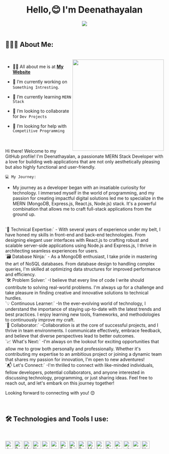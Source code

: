 <h1 align="center">Hello,😊 I'm Deenathayalan</h1>



<div align="center">
  <img src ="./banner.png" />
  
</div>

 <br/>

## 👨🏻‍💻 About Me:
 <br/>

<img  src="./sidebar.png" height="290px" align="right" />

- 🙋‍♂️ All about me is at **[My Website](https://thayalan.netlify.app)**

- 🔭 I’m currently working on `Something Intresting`.

- 🌱 I’m currently learning `MERN Stack`

- 👯 I’m looking to collaborate for `Dev Projects`

- 🤔 I’m looking for help with `Competitive Programming`

 <br/>
 <br/>
Hi there! Welcome to my GitHub profile! I'm Deenathayalan, a passionate MERN Stack Developer with a love for building web applications that are not only aesthetically pleasing but also highly functional and user-friendly.

`💻 My Journey:`
- My journey as a developer began with an insatiable curiosity for technology. I immersed myself in the world of programming, and my passion for creating impactful digital solutions led me to specialize in the MERN (MongoDB, Express.js, React.js, Node.js) stack. It's a powerful combination that allows me to craft full-stack applications from the ground up.
 <br/>
`🚀 Technical Expertise:`
- With several years of experience under my belt, I have honed my skills in front-end and back-end technologies. From designing elegant user interfaces with React.js to crafting robust and scalable server-side applications using Node.js and Express.js, I thrive in architecting seamless experiences for users.
 <br/>
`🗃️ Database Ninja:`
- As a MongoDB enthusiast, I take pride in mastering the art of NoSQL databases. From database design to handling complex queries, I'm skilled at optimizing data structures for improved performance and efficiency.
 <br/>
`🛠️ Problem Solver:`
-I believe that every line of code I write should contribute to solving real-world problems. I'm always up for a challenge and take pleasure in finding creative and innovative solutions to technical hurdles.
 <br/>
`💡 Continuous Learner:`
-In the ever-evolving world of technology, I understand the importance of staying up-to-date with the latest trends and best practices. I enjoy learning new tools, frameworks, and methodologies to continuously improve my craft.
 <br/>
`🤝 Collaborator:`
-Collaboration is at the core of successful projects, and I thrive in team environments. I communicate effectively, embrace feedback, and believe that diverse perspectives lead to better outcomes.
 <br/>
`📈 What's Next:`
-I'm always on the lookout for exciting opportunities that allow me to grow both personally and professionally. Whether it's contributing my expertise to an ambitious project or joining a dynamic team that shares my passion for innovation, I'm open to new adventures!
 <br/>
`📬 Let's Connect:`
-I'm thrilled to connect with like-minded individuals, fellow developers, potential collaborators, and anyone interested in discussing technology, programming, or just sharing ideas. Feel free to reach out, and let's embark on this journey together!

Looking forward to connecting with you! 😊

 <br/>

## 🛠️ Technologies and Tools I use:
 <br/>

<p>
<img alt="Javascript" src="https://img.shields.io/badge/JavaScript-323330?style=for-the-badge&logo=javascript&logoColor=F7DF1E"  height="25px"/>
<img alt="React" src="https://img.shields.io/badge/React-20232A?style=for-the-badge&logo=react&logoColor=61DAFB" height="25px"/>
<img alt="MongoDB" src="https://img.shields.io/badge/-MongoDB-13aa52?style=flat-square&logo=mongodb&logoColor=white"  height="25px"/>
<img alt="Nodejs" src="https://img.shields.io/badge/-Nodejs-43853d?style=flat-square&logo=Node.js&logoColor=white"  height="25px"/>
<img alt="npm" src="https://img.shields.io/badge/NPM-%23000000.svg?style=for-the-badge&logo=npm&logoColor=white" height="25px"/>
<img alt="redux" src="https://img.shields.io/badge/-Redux-764ABC?style=flat-square&logo=redux&logoColor=white" height="25px"/>
 <img alt="Express" src="https://img.shields.io/badge/express.js-%23404d59.svg?style=for-the-badge&logo=express&logoColor=%2361DAFB" height="25px"/>
<img alt="Tailwidcss" src="https://img.shields.io/badge/Tailwind_CSS-38B2AC?style=for-the-badge&logo=tailwind-css&logoColor=white" height="25px"/>
<img alt="Bootstrap" src="https://img.shields.io/badge/Bootstrap-563D7C?style=for-the-badge&logo=bootstrap&logoColor=white" height="25px"/>
<img alt="Material UI" src="https://img.shields.io/badge/Material--UI-0081CB?style=for-the-badge&logo=material-ui&logoColor=white" height="25px"/>
<img alt="html5" src="https://img.shields.io/badge/HTML5-E34F26?style=for-the-badge&logo=html5&logoColor=white" height="25px"/>
<img alt="Css3" src="https://img.shields.io/badge/CSS3-1572B6?style=for-the-badge&logo=css3&logoColor=white" height="25px"/>
<img alt="Jquery" src="https://img.shields.io/badge/jquery-%230769AD.svg?style=for-the-badge&logo=jquery&logoColor=white" height="25px"/>
<img alt="git" src="https://img.shields.io/badge/-Git-F05032?style=flat-square&logo=git&logoColor=white" height="25px"/>
 <img alt="postman" src="https://img.shields.io/badge/-Postman-00C7B7?style=flat-square&logo=postman&logoColor=white" height="25px"/>
 <img alt="Heroku" src="https://img.shields.io/badge/-Heroku-430098?style=flat-square&logo=heroku&logoColor=white" height="25px"/>
</p>

<!-- ## ❤️ Let's get connected:

<p>  <a href="#" target="_blank"><img alt="LinkedIn" src="https://img.shields.io/badge/linkedin-%230077B5.svg?&style=for-the-badge&logo=linkedin&logoColor=white"  height="30px"/></a>  <a href="" target="_blank"><img alt="Instagram" src="https://img.shields.io/badge/Instagram-E4405F?style=for-the-badge&logo=instagram&logoColor=white"  height="30px"/></a>
</p> -->
